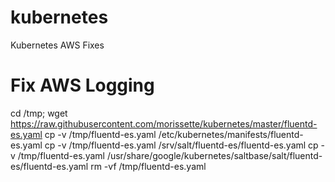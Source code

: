 # kubernetes
Kubernetes AWS Fixes

# Fix AWS Logging
cd /tmp;
wget https://raw.githubusercontent.com/morissette/kubernetes/master/fluentd-es.yaml
cp -v /tmp/fluentd-es.yaml /etc/kubernetes/manifests/fluentd-es.yaml 
cp -v /tmp/fluentd-es.yaml /srv/salt/fluentd-es/fluentd-es.yaml 
cp -v /tmp/fluentd-es.yaml /usr/share/google/kubernetes/saltbase/salt/fluentd-es/fluentd-es.yaml
rm -vf /tmp/fluentd-es.yaml
